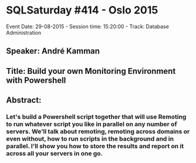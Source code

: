 # SQLSaturday #414 - Oslo 2015
Event Date: 29-08-2015 - Session time: 15:20:00 - Track: Database Administration
## Speaker: André Kamman
## Title: Build your own Monitoring Environment with Powershell
## Abstract:
### Let's build a Powershell script together that will use Remoting to run whatever script you like in parallel on any number of servers. We'll talk about remoting, remoting across domains or even without, how to run scripts in the background and in parallel. I'll show you how to store the results and report on it across all your servers in one go.
